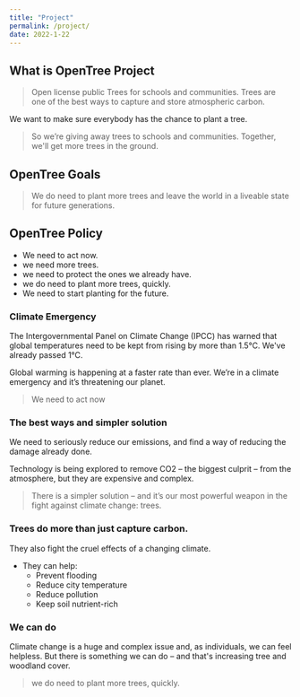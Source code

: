 ```yaml
---
title: "Project"
permalink: /project/
date: 2022-1-22
---
```

## What is OpenTree Project
> Open license public Trees for schools and communities.
Trees are one of the best ways to capture and store atmospheric carbon.

We want to make sure everybody has the chance to plant a tree.
> So we’re giving away trees to schools and communities. 
Together, we'll get more trees in the ground.

## OpenTree Goals
> We do need to plant more trees and leave the world in a liveable state for future generations.

## OpenTree Policy
- We need to act now.
- we need more trees.
- we need to protect the ones we already have.
- we do need to plant more trees, quickly.
- We need to start planting for the future.

### Climate Emergency
The Intergovernmental Panel on Climate Change (IPCC) has warned that global temperatures need to be kept from rising by more than 1.5°C. We've already passed 1°C.

Global warming is happening at a faster rate than ever. 
We’re in a climate emergency and it’s threatening our planet.
> We need to act now

### The best ways and simpler solution
We need to seriously reduce our emissions, and find a way of reducing the damage already done.

Technology is being explored to remove CO2 – the biggest culprit – from the atmosphere, but they are expensive and complex.

> There is a simpler solution – and it’s our most powerful weapon in the fight against climate change: trees.

### Trees do more than just capture carbon.
They also fight the cruel effects of a changing climate. 

- They can help:
  * Prevent flooding
  * Reduce city temperature
  * Reduce pollution
  * Keep soil nutrient-rich

### We can do
Climate change is a huge and complex issue and, as individuals, we can feel helpless. But there is something we can do – and that's increasing tree and woodland cover.
> we do need to plant more trees, quickly.